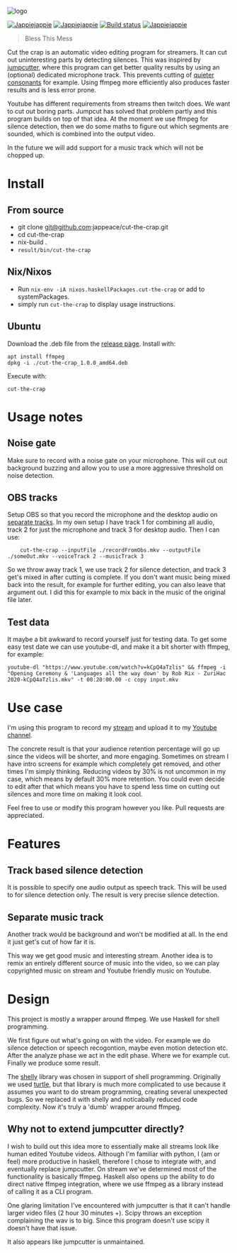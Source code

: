 ![logo](doc/logo.png)

[![Jappiejappie](https://img.shields.io/badge/twitch.tv-jappiejappie-purple?logo=twitch)](https://www.twitch.tv/jappiejappie)
[![Jappiejappie](https://img.shields.io/badge/Youtube-jappieklooster-red?logo=Youtube)](https://www.Youtube.com/channel/UCQxmXSQEYyCeBC6urMWRPVw)
[![Build status](https://img.shields.io/travis/jappeace/cut-the-crap)](https://travis-ci.org/jappeace/cut-the-crap/builds/)
[![Jappiejappie](https://img.shields.io/badge/discord-jappiejappie-black?logo=discord)](https://discord.gg/Hp4agqy)

> Bless This Mess

Cut the crap is an automatic video editing program for streamers.
It can cut out uninteresting parts by detecting silences.
This was inspired by [jumpcutter](https://github.com/carykh/jumpcutter),
where this program can get better quality results
by using an (optional) dedicated microphone track.
This prevents cutting of [quieter consonants](https://youtu.be/DQ8orIurGxw?t=675)
for example.
Using ffmpeg more efficiently also produces faster results and
is less error prone.

Youtube has different requirements from streams then twitch does.
We want to cut out boring parts.
Jumpcut has solved that problem partly and this program
builds on top of that idea.
At the moment we use ffmpeg for silence detection, 
then we do some maths to figure out which segments are sounded,
which is combined into the output video.

In the future we will add support for a music track
which will not be chopped up.

# Install

## From source

+ git clone git@github.com:jappeace/cut-the-crap.git
+ cd cut-the-crap
+ nix-build .
+ `result/bin/cut-the-crap`

## Nix/Nixos
+ Run `nix-env -iA nixos.haskellPackages.cut-the-crap` or add to systemPackages.
+ simply run `cut-the-crap` to display usage instructions.

## Ubuntu
Download the .deb file from the [release page](https://github.com/jappeace/cut-the-crap/releases).
Install with:

```shell
apt install ffmpeg
dpkg -i ./cut-the-crap_1.0.0_amd64.deb 
```

Execute with:
```shell
cut-the-crap
```
# Usage notes

## Noise gate
Make sure to record with a noise gate on your microphone.
This will cut out background buzzing and allow you to use a more aggressive
threshold on noise detection.

## OBS tracks

Setup OBS so that you record the microphone and the desktop audio
on [separate tracks](https://obsproject.com/forum/resources/obs-studio-high-quality-recording-and-multiple-audio-tracks.221/).
In my own setup I have track 1 for combining all audio, track 2 for just the microphone and track 3 for desktop audio.
Then I can use:

```shell
    cut-the-crap --inputFile ./recordFromObs.mkv --outputFile ./someOut.mkv --voiceTrack 2 --musicTrack 3
```

So we throw away track 1, we use track 2 for silence detection, and track 3 get's mixed in after cutting is complete.
If you don't want music being mixed back into the result,
for example for further editing,
you can also leave that argument out.
I did this for example to mix back in the music of the original file later.

## Test data
It maybe a bit awkward to record yourself just for testing data.
To get some easy test date we can use youtube-dl, and make it a bit shorter with ffmpeg,
for example:

```shell
youtube-dl "https://www.youtube.com/watch?v=kCpQ4aTzlis" && ffmpeg -i "Opening Ceremony & 'Languages all the way down' by Rob Rix - ZuriHac 2020-kCpQ4aTzlis.mkv" -t 00:20:00.00 -c copy input.mkv
```

# Use case
I'm using this program to record my [stream](https://www.twitch.tv/jappiejappie)
and upload it to my
[Youtube channel](https://www.Youtube.com/channel/UCQxmXSQEYyCeBC6urMWRPVw).

The concrete result is that your audience retention percentage will go up since the videos
will be shorter, and more engaging.
Sometimes on stream I have intro screens for example which completely get removed,
and other times I'm simply thinking.
Reducing videos by 30% is not uncommon in my case, which means by default
30% more retention.
You could even decide to edit after that which means you have to spend less time
on cutting out silences and more time on making it look cool.

Feel free to use or modify this program however you like.
Pull requests are appreciated.

# Features

## Track based silence detection
It is possible to specify one audio output as speech track.
This will be used to for silence detection only.
The result is very precise silence detection.

## Separate music track
Another track would be background and won't be modified at all.
In the end it just get's cut of how far it is.

This way we get good music and interesting stream.
Another idea is to remix an entirely different source of music
into the video, so we can play copyrighted music on stream
and Youtube friendly music on Youtube.

# Design
This project is mostly a wrapper around ffmpeg.
We use Haskell for shell programming.

We first figure out what's going on with the video.
For example we do silence detection or speech recogontion, maybe even motion detection etc.
After the analyze phase we act in the edit phase.
Where we for example cut.
Finally we produce some result.

The [shelly](http://hackage.haskell.org/package/shelly) library was chosen in support of shell programming.
Originally we used [turtle](http://hackage.haskell.org/package/turtle),
but that library is much more complicated to use because it assumes you
want to do stream programming,
creating several unexpected bugs.
So we replaced it with shelly and noticabally reduced code complexity.
Now it's truly a 'dumb' wrapper around ffmpeg.

## Why not to extend jumpcutter directly?
I wish to build out this idea more to essentially
make all streams look like human edited Youtube videos.
Although I'm familiar with python,
I (am or feel) more productive in haskell,
therefore I chose to integrate with,
and eventually replace jumpcutter.
On stream we've determined most of the functionality is basically
ffmpeg.
Haskell also opens up the ability to do direct native ffmpeg
integration,
where we use ffmpeg as a library instead of calling it as a CLI
program.

One glaring limitation I've encountered with jumpcutter is that
it can't handle larger video files (2 hour 30 minutes +).
Scipy throws an exception complaining the wav is to big.
Since this program doesn't use scipy it doesn't have that issue.

It also appears like jumpcutter is unmaintained.
